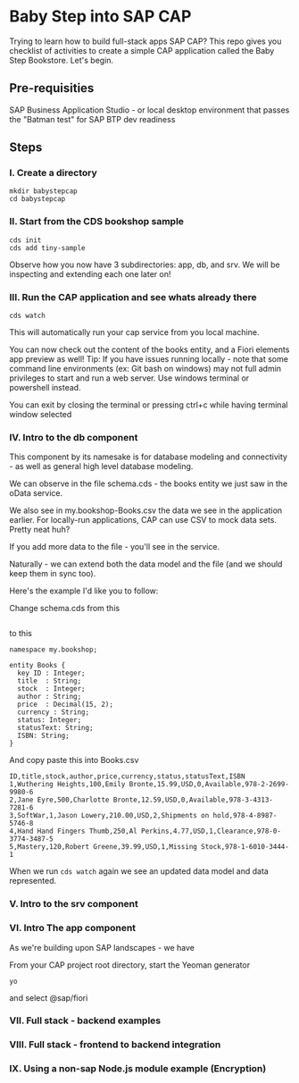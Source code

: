 # Baby Step into SAP CAP

Trying to learn how to build full-stack apps SAP CAP? This repo gives you checklist of activities to create a simple CAP application called the Baby Step Bookstore. Let's begin.

## Pre-requisities
SAP Business Application Studio - or local desktop environment that passes the "Batman test" for SAP BTP dev readiness

## Steps

### I. Create a directory
```
mkdir babystepcap
cd babystepcap
```

### II. Start from the CDS bookshop sample
```
cds init
cds add tiny-sample
```
Observe how you now have 3 subdirectories: app, db, and srv. We will be inspecting and extending each one later on!

### III. Run the CAP application and see whats already there
```
cds watch
```
This will automatically run your cap service from you local machine.

You can now check out the content of the books entity, and a Fiori elements app preview as well!
Tip: If you have issues running locally - note that some command line environments (ex: Git bash on windows) may not full admin privileges to start and run a web server. Use windows terminal or powershell instead.

You can exit by closing the terminal or pressing ctrl+c while having terminal window selected

### IV. Intro to the db component
This component by its namesake is for database modeling and connectivity - as well as general high level database modeling.

We can observe in the file schema.cds - the books entity we just saw in the oData service.

We also see in my.bookshop-Books.csv the data we see in the application earlier. For locally-run applications, CAP can use CSV to mock data sets. Pretty neat huh?

If you add more data to the file - you'll see in the service.

Naturally - we can extend both the data model and the file (and we should keep them in sync too).

Here's the example I'd like you to follow:

Change schema.cds from this
```
```
to this
```
namespace my.bookshop;

entity Books {
  key ID : Integer;
  title  : String;
  stock  : Integer;
  author : String;
  price  : Decimal(15, 2);
  currency : String;
  status: Integer;
  statusText: String;
  ISBN: String;
}
```

And copy paste this into Books.csv
```
ID,title,stock,author,price,currency,status,statusText,ISBN
1,Wuthering Heights,100,Emily Bronte,15.99,USD,0,Available,978-2-2699-9980-6
2,Jane Eyre,500,Charlotte Bronte,12.59,USD,0,Available,978-3-4313-7281-6
3,SoftWar,1,Jason Lowery,210.00,USD,2,Shipments on hold,978-4-8987-5746-8
4,Hand Hand Fingers Thumb,250,Al Perkins,4.77,USD,1,Clearance,978-0-3774-3487-5
5,Mastery,120,Robert Greene,39.99,USD,1,Missing Stock,978-1-6010-3444-1
```

When we run ```cds watch``` again we see an updated data model and data represented.

### V. Intro to the srv component

### VI. Intro The app component
As we're building upon SAP landscapes - we have

From your CAP project root directory, start the Yeoman generator
```
yo
```
and select @sap/fiori

### VII. Full stack - backend examples

### VIII. Full stack - frontend to backend integration

### IX. Using a non-sap Node.js module example (Encryption)
